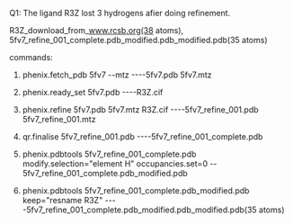 Q1: The ligand R3Z lost 3 hydrogens afier doing refinement.

R3Z_download_from_www.rcsb.org(38 atoms), 5fv7_refine_001_complete.pdb_modified.pdb_modified.pdb(35 atoms)

commands:

1. phenix.fetch_pdb 5fv7 --mtz    ----5fv7.pdb 5fv7.mtz

2. phenix.ready_set 5fv7.pdb ----R3Z.cif

3. phenix.refine 5fv7.pdb 5fv7.mtz R3Z.cif ----5fv7_refine_001.pdb 5fv7_refine_001.mtz

4. qr.finalise 5fv7_refine_001.pdb ----5fv7_refine_001_complete.pdb

5. phenix.pdbtools 5fv7_refine_001_complete.pdb modify.selection="element H" occupancies.set=0 --  5fv7_refine_001_complete.pdb_modified.pdb

6. phenix.pdbtools 5fv7_refine_001_complete.pdb_modified.pdb keep="resname R3Z" ----5fv7_refine_001_complete.pdb_modified.pdb_modified.pdb(35 atoms)
